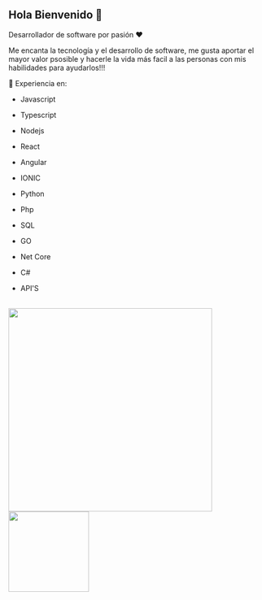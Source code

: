 ## Hola Bienvenido 👋

<!--
**kerkox/kerkox** is a ✨ _special_ ✨ repository because its `README.md` (this file) appears on your GitHub profile.
# Paul Cortes -->

Desarrollador de software por pasión ❤ 

Me encanta la tecnología y el desarrollo de software, me gusta aportar el mayor valor psosible y hacerle la vida más facil a las personas con mis habilidades para ayudarlos!!!

🚀 Experiencia en: 
- Javascript
- Typescript
- Nodejs  
- React
- Angular
- IONIC
- Python
- Php
- SQL
- GO


- Net Core 
- C#
- API'S

<br>
<img src="https://github-readme-stats.vercel.app/api?username=kerkox&show_icons=true&count_private=true" width="400" height="auto"/>
<img src="https://github-readme-stats.vercel.app/api/top-langs/?username=kerkox&layout=compact&show_icons=true/" width="auto" height="158"/>
<!--
Here are some ideas to get you started:
-->
<!--
- 🔭 I’m currently working on ...
- 🌱 I’m currently learning ...
- 👯 I’m looking to collaborate on ...
- 🤔 I’m looking for help with ...
- 💬 Ask me about ...
- 📫 How to reach me: ...
- 😄 Pronouns: ...
- ⚡ Fun fact: ...

-->

